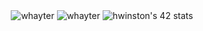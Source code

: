 <div align="center">

  <img src="https://github-readme-stats.vercel.app/api?username=whayter&show_icons=true&count_private=true&theme=algolia" alt="whayter" />

  <img src="https://github-readme-stats.vercel.app/api/top-langs/?username=whayter" alt="whayter" />
  
  <img src="https://badge42.vercel.app/api/v2/stats/cl1cc7kr0000609l093o4hjzt?cursusId=21" alt="hwinston's 42 stats" />

</div>